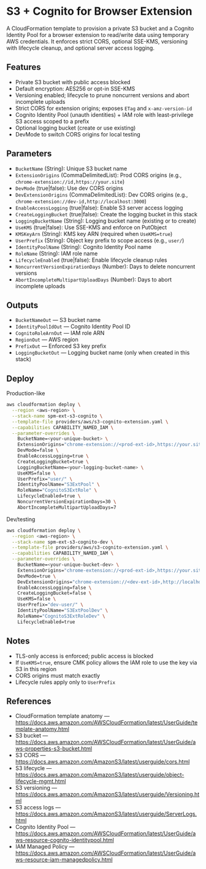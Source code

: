 # S3 + Cognito for Browser Extension

A CloudFormation template to provision a private S3 bucket and a Cognito Identity Pool for a browser extension to read/write data using temporary AWS credentials. It enforces strict CORS, optional SSE-KMS, versioning with lifecycle cleanup, and optional server access logging.

## Features

- Private S3 bucket with public access blocked
- Default encryption: AES256 or opt-in SSE-KMS
- Versioning enabled; lifecycle to prune noncurrent versions and abort incomplete uploads
- Strict CORS for extension origins; exposes `ETag` and `x-amz-version-id`
- Cognito Identity Pool (unauth identities) + IAM role with least-privilege S3 access scoped to a prefix
- Optional logging bucket (create or use existing)
- DevMode to switch CORS origins for local testing

## Parameters

- `BucketName` (String): Unique S3 bucket name
- `ExtensionOrigins` (CommaDelimitedList): Prod CORS origins (e.g., `chrome-extension://id,https://your.site`)
- `DevMode` (true|false): Use dev CORS origins
- `DevExtensionOrigins` (CommaDelimitedList): Dev CORS origins (e.g., `chrome-extension://dev-id,http://localhost:3000`)
- `EnableAccessLogging` (true|false): Enable S3 server access logging
- `CreateLoggingBucket` (true|false): Create the logging bucket in this stack
- `LoggingBucketName` (String): Logging bucket name (existing or to create)
- `UseKMS` (true|false): Use SSE-KMS and enforce on PutObject
- `KMSKeyArn` (String): KMS key ARN (required when `UseKMS=true`)
- `UserPrefix` (String): Object key prefix to scope access (e.g., `user/`)
- `IdentityPoolName` (String): Cognito Identity Pool name
- `RoleName` (String): IAM role name
- `LifecycleEnabled` (true|false): Enable lifecycle cleanup rules
- `NoncurrentVersionExpirationDays` (Number): Days to delete noncurrent versions
- `AbortIncompleteMultipartUploadDays` (Number): Days to abort incomplete uploads

## Outputs

- `BucketNameOut` — S3 bucket name
- `IdentityPoolIdOut` — Cognito Identity Pool ID
- `CognitoRoleArnOut` — IAM role ARN
- `RegionOut` — AWS region
- `PrefixOut` — Enforced S3 key prefix
- `LoggingBucketOut` — Logging bucket name (only when created in this stack)

## Deploy

Production-like

```bash
aws cloudformation deploy \
  --region <aws-region> \
  --stack-name spm-ext-s3-cognito \
  --template-file providers/aws/s3-cognito-extension.yaml \
  --capabilities CAPABILITY_NAMED_IAM \
  --parameter-overrides \
    BucketName=<your-unique-bucket> \
    ExtensionOrigins="chrome-extension://<prod-ext-id>,https://your.site" \
    DevMode=false \
    EnableAccessLogging=true \
    CreateLoggingBucket=true \
    LoggingBucketName=<your-logging-bucket-name> \
    UseKMS=false \
    UserPrefix="user/" \
    IdentityPoolName="S3ExtPool" \
    RoleName="CognitoS3ExtRole" \
    LifecycleEnabled=true \
    NoncurrentVersionExpirationDays=30 \
    AbortIncompleteMultipartUploadDays=7
```

Dev/testing

```bash
aws cloudformation deploy \
  --region <aws-region> \
  --stack-name spm-ext-s3-cognito-dev \
  --template-file providers/aws/s3-cognito-extension.yaml \
  --capabilities CAPABILITY_NAMED_IAM \
  --parameter-overrides \
    BucketName=<your-unique-bucket-dev> \
    ExtensionOrigins="chrome-extension://<prod-ext-id>,https://your.site" \
    DevMode=true \
    DevExtensionOrigins="chrome-extension://<dev-ext-id>,http://localhost:3000" \
    EnableAccessLogging=false \
    CreateLoggingBucket=false \
    UseKMS=false \
    UserPrefix="dev-user/" \
    IdentityPoolName="S3ExtPoolDev" \
    RoleName="CognitoS3ExtRoleDev" \
    LifecycleEnabled=true
```

## Notes

- TLS-only access is enforced; public access is blocked
- If `UseKMS=true`, ensure CMK policy allows the IAM role to use the key via S3 in this region
- CORS origins must match exactly
- Lifecycle rules apply only to `UserPrefix`

## References

- CloudFormation template anatomy — https://docs.aws.amazon.com/AWSCloudFormation/latest/UserGuide/template-anatomy.html
- S3 bucket — https://docs.aws.amazon.com/AWSCloudFormation/latest/UserGuide/aws-properties-s3-bucket.html
- S3 CORS — https://docs.aws.amazon.com/AmazonS3/latest/userguide/cors.html
- S3 lifecycle — https://docs.aws.amazon.com/AmazonS3/latest/userguide/object-lifecycle-mgmt.html
- S3 versioning — https://docs.aws.amazon.com/AmazonS3/latest/userguide/Versioning.html
- S3 access logs — https://docs.aws.amazon.com/AmazonS3/latest/userguide/ServerLogs.html
- Cognito Identity Pool — https://docs.aws.amazon.com/AWSCloudFormation/latest/UserGuide/aws-resource-cognito-identitypool.html
- IAM Managed Policy — https://docs.aws.amazon.com/AWSCloudFormation/latest/UserGuide/aws-resource-iam-managedpolicy.html
